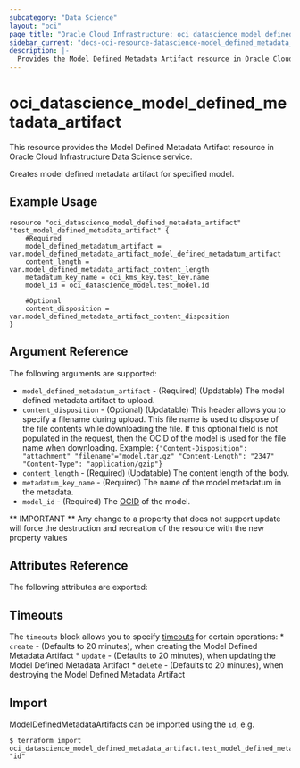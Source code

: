 ```yaml
---
subcategory: "Data Science"
layout: "oci"
page_title: "Oracle Cloud Infrastructure: oci_datascience_model_defined_metadata_artifact"
sidebar_current: "docs-oci-resource-datascience-model_defined_metadata_artifact"
description: |-
  Provides the Model Defined Metadata Artifact resource in Oracle Cloud Infrastructure Data Science service
---
```


# oci_datascience_model_defined_metadata_artifact
This resource provides the Model Defined Metadata Artifact resource in Oracle Cloud Infrastructure Data Science service.

Creates model defined metadata artifact for specified model.

## Example Usage

```hcl
resource "oci_datascience_model_defined_metadata_artifact" "test_model_defined_metadata_artifact" {
	#Required
	model_defined_metadatum_artifact = var.model_defined_metadata_artifact_model_defined_metadatum_artifact
	content_length = var.model_defined_metadata_artifact_content_length
	metadatum_key_name = oci_kms_key.test_key.name
	model_id = oci_datascience_model.test_model.id

	#Optional
	content_disposition = var.model_defined_metadata_artifact_content_disposition
}
```

## Argument Reference

The following arguments are supported:

* `model_defined_metadatum_artifact` - (Required) (Updatable) The model defined metadata artifact to upload.
* `content_disposition` - (Optional) (Updatable) This header allows you to specify a filename during upload. This file name is used to dispose of the file contents while downloading the file. If this optional field is not populated in the request, then the OCID of the model is used for the file name when downloading. Example: `{"Content-Disposition": "attachment" "filename"="model.tar.gz" "Content-Length": "2347" "Content-Type": "application/gzip"}` 
* `content_length` - (Required) (Updatable) The content length of the body.
* `metadatum_key_name` - (Required) The name of the model metadatum in the metadata.
* `model_id` - (Required) The [OCID](https://docs.cloud.oracle.com/iaas/Content/General/Concepts/identifiers.htm) of the model.


** IMPORTANT **
Any change to a property that does not support update will force the destruction and recreation of the resource with the new property values

## Attributes Reference

The following attributes are exported:


## Timeouts

The `timeouts` block allows you to specify [timeouts](https://registry.terraform.io/providers/oracle/oci/latest/docs/guides/changing_timeouts) for certain operations:
	* `create` - (Defaults to 20 minutes), when creating the Model Defined Metadata Artifact
	* `update` - (Defaults to 20 minutes), when updating the Model Defined Metadata Artifact
	* `delete` - (Defaults to 20 minutes), when destroying the Model Defined Metadata Artifact


## Import

ModelDefinedMetadataArtifacts can be imported using the `id`, e.g.

```
$ terraform import oci_datascience_model_defined_metadata_artifact.test_model_defined_metadata_artifact "id"
```

